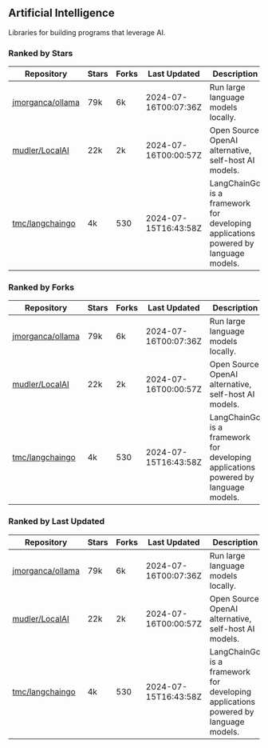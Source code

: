 ## Artificial Intelligence

Libraries for building programs that leverage AI.

### Ranked by Stars

| Repository | Stars | Forks | Last Updated | Description | 
|------------|-------|-------|--------------|-------------|
| [jmorganca/ollama](https://github.com/jmorganca/ollama) | 79k | 6k | 2024-07-16T00:07:36Z |  Run large language models locally. |
| [mudler/LocalAI](https://github.com/mudler/LocalAI) | 22k | 2k | 2024-07-16T00:00:57Z |  Open Source OpenAI alternative, self-host AI models. |
| [tmc/langchaingo](https://github.com/tmc/langchaingo) | 4k | 530 | 2024-07-15T16:43:58Z |  LangChainGo is a framework for developing applications powered by language models. |

### Ranked by Forks

| Repository | Stars | Forks | Last Updated | Description | 
|------------|-------|-------|--------------|-------------|
| [jmorganca/ollama](https://github.com/jmorganca/ollama) | 79k | 6k | 2024-07-16T00:07:36Z |  Run large language models locally. |
| [mudler/LocalAI](https://github.com/mudler/LocalAI) | 22k | 2k | 2024-07-16T00:00:57Z |  Open Source OpenAI alternative, self-host AI models. |
| [tmc/langchaingo](https://github.com/tmc/langchaingo) | 4k | 530 | 2024-07-15T16:43:58Z |  LangChainGo is a framework for developing applications powered by language models. |

### Ranked by Last Updated

| Repository | Stars | Forks | Last Updated | Description | 
|------------|-------|-------|--------------|-------------|
| [jmorganca/ollama](https://github.com/jmorganca/ollama) | 79k | 6k | 2024-07-16T00:07:36Z |  Run large language models locally. |
| [mudler/LocalAI](https://github.com/mudler/LocalAI) | 22k | 2k | 2024-07-16T00:00:57Z |  Open Source OpenAI alternative, self-host AI models. |
| [tmc/langchaingo](https://github.com/tmc/langchaingo) | 4k | 530 | 2024-07-15T16:43:58Z |  LangChainGo is a framework for developing applications powered by language models. |

